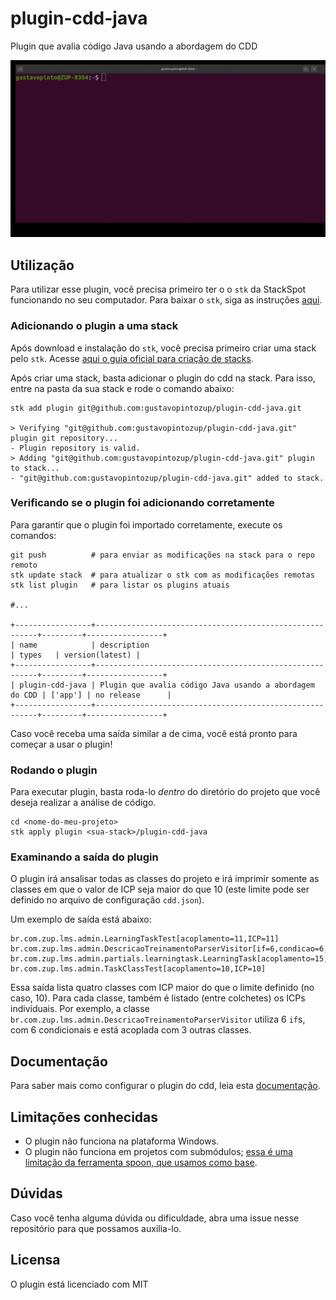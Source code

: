 # plugin-cdd-java

Plugin que avalia código Java usando a abordagem do CDD

![Plugin do CDD na StackSpot](https://github.com/gustavopintozup/stk-dev-java/blob/main/cdd/cdd.gif)

## Utilização

Para utilizar esse plugin, você precisa primeiro ter o o `stk` da StackSpot funcionando no seu computador. Para baixar o `stk`, siga as instruções [aqui](https://stackspot.com/).

<!-- Usando o `stk`, você pode usar o plugin de maneira isolada, ou associado a uma stack. 

### Usando o plugin de maneira isolada

Para usar o plugin isoladamente, primeiro baixe o fonte desse repositório na sua máquina local.

```
git clone git@github.com:gustavopintozup/plugin-cdd-java.git
```

Depois de baixar, para rodar o plugin em um repositório, basta rodar o seguinte comando. 

```
```
-->

### Adicionando o plugin a uma stack

Após download e instalação do `stk`, você precisa primeiro criar uma stack pelo `stk`. Acesse [aqui o guia oficial para criação de stacks](https://docs.stackspot.com/v3.6.0/docs/creators-guide/creator-tutorials/howto-create-stack/). 

Após criar uma stack, basta adicionar o plugin do cdd na stack. Para isso, entre na pasta da sua stack e rode o comando abaixo:

```
stk add plugin git@github.com:gustavopintozup/plugin-cdd-java.git

> Verifying "git@github.com:gustavopintozup/plugin-cdd-java.git" plugin git repository...
- Plugin repository is valid.
> Adding "git@github.com:gustavopintozup/plugin-cdd-java.git" plugin to stack...
- "git@github.com:gustavopintozup/plugin-cdd-java.git" added to stack.
```

### Verificando se o plugin foi adicionando corretamente

Para garantir que o plugin foi importado corretamente, execute os comandos:

```
git push          # para enviar as modificações na stack para o repo remoto
stk update stack  # para atualizar o stk com as modificações remotas
stk list plugin   # para listar os plugins atuais

#...

+-----------------+---------------------------------------------------------+---------+-----------------+
| name            | description                                             | types   | version(latest) |
+-----------------+---------------------------------------------------------+---------+-----------------+
| plugin-cdd-java | Plugin que avalia código Java usando a abordagem do CDD | ['app'] | no release      |
+-----------------+---------------------------------------------------------+---------+-----------------+
```

Caso você receba uma saída similar a de cima, você está pronto para começar a usar o plugin!

### Rodando o plugin

Para executar plugin, basta roda-lo *dentro* do diretório do projeto que você deseja realizar a análise de código.

```
cd <nome-do-meu-projeto>
stk apply plugin <sua-stack>/plugin-cdd-java
```

### Examinando a saída do plugin

O plugin irá ansalisar todas as classes do projeto e irá imprimir somente as classes em que o valor de ICP seja maior do que 10 (este limite pode ser definido no arquivo de configuração `cdd.json`). 

Um exemplo de saída está abaixo: 

```
br.com.zup.lms.admin.LearningTaskTest[acoplamento=11,ICP=11]
br.com.zup.lms.admin.DescricaoTreinamentoParserVisitor[if=6,condicao=6,acoplamento=3,ICP=15]
br.com.zup.lms.admin.partials.learningtask.LearningTask[acoplamento=15,ICP=15]
br.com.zup.lms.admin.TaskClassTest[acoplamento=10,ICP=10]
```

Essa saída lista quatro classes com ICP maior do que o limite definido (no caso, 10). Para cada classe, também é listado (entre colchetes) os ICPs individuais. Por exemplo, a classe `br.com.zup.lms.admin.DescricaoTreinamentoParserVisitor` utiliza 6 `if`s, com 6 condicionais e está acoplada com 3 outras classes.

## Documentação

Para saber mais como configurar o plugin do cdd, leia esta [documentação](documentacao-plugin-cdd.md).


## Limitações conhecidas

- O plugin não funciona na plataforma Windows.
- O plugin não funciona em projetos com submódulos; [essa é uma limitação da ferramenta spoon, que usamos como base](https://stackoverflow.com/questions/43313161/how-do-we-deal-with-the-type-xxx-is-already-defined-in-spoons-source-code-ana).

## Dúvidas

Caso você tenha alguma dúvida ou dificuldade, abra uma issue nesse repositório para que possamos auxilia-lo.

## Licensa

O plugin está licenciado com MIT